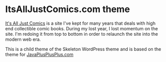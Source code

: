 # ItsAllJustComics.com theme #

[It's All Just Comics](http://itsalljustcomics.com/ "It's All Just Comics") is a site I've kept for many years that deals with high end collectible comic books. During my lost year, I lost momentum on the site. I'm redoing it from top to bottom in order to relaunch the site into the modern web era. 

This is a child theme of the Skeleton WordPress theme and is based on the theme for [JavaPlusPlusPlus.com](http://javaplusplusplus.com)